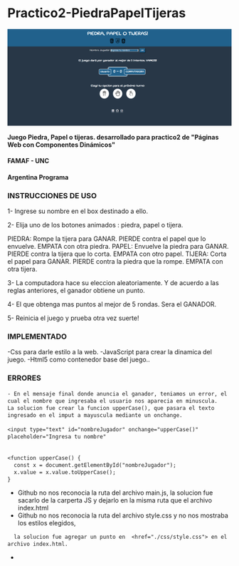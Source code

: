 # Practico2-PiedraPapelTijeras

<img src= "https://github.com/maolivero89/Practico2-PiedraPapelTijeras/blob/main/images/imagenJuego.png" >

**Juego Piedra, Papel o tijeras. desarrollado para practico2 de "Páginas Web con Componentes Dinámicos"**
#### FAMAF - UNC
#### Argentina Programa

<link href= "https://maolivero89.github.io/Practico2-PiedraPapelTijeras/">


### INSTRUCCIONES DE USO
1- Ingrese su nombre en el box destinado a ello.

2- Elija uno de los botones animados : piedra, papel o tijera.

PIEDRA: Rompe la tijera para GANAR. PIERDE contra el papel que lo envuelve. EMPATA con otra piedra.
PAPEL: Envuelve la piedra para GANAR. PIERDE contra la tijera que lo corta. EMPATA con otro papel.
TIJERA: Corta el papel para GANAR. PIERDE contra la piedra que la rompe. EMPATA con otra tijera.

3- La computadora hace su eleccion aleatoriamente. Y de acuerdo a las reglas anteriores, el ganador obtiene un punto.

4- El que obtenga mas puntos al mejor de 5 rondas. Sera el GANADOR.

5- Reinicia el juego y prueba otra vez suerte!








### IMPLEMENTADO
-Css para darle estilo a la web.
-JavaScript para crear la dinamica del juego.
-Html5 como contenedor base del juego..



### ERRORES
```
- En el mensaje final donde anuncia el ganador, teniamos un error, el cual el nombre que ingresaba el usuario nos aparecia en minuscula.
La solucion fue crear la funcion upperCase(), que pasara el texto ingresado en el imput a mayuscula mediante un onchange.

<input type="text" id="nombreJugador" onchange="upperCase()" placeholder="Ingresa tu nombre"


<function upperCase() {
  const x = document.getElementById("nombreJugador");
  x.value = x.value.toUpperCase();
}

```

- Github no nos reconocia la ruta del archivo main.js, la solucion fue sacarlo de la carperta JS y dejarlo en la misma ruta que el archivo index.html
- Github no nos reconocia la ruta del  archivo style.css y no nos mostraba los estilos elegidos, 
```
  la solucion fue agregar un punto en  <href="./css/style.css"> en el archivo index.html.
```
- 






